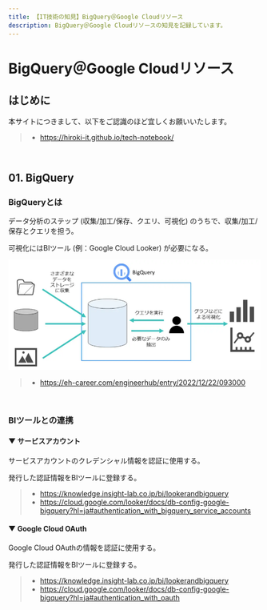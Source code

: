 ```yaml
---
title: 【IT技術の知見】BigQuery＠Google Cloudリソース
description: BigQuery＠Google Cloudリソースの知見を記録しています。
---
```


# BigQuery＠Google Cloudリソース

## はじめに

本サイトにつきまして、以下をご認識のほど宜しくお願いいたします。

> - https://hiroki-it.github.io/tech-notebook/

<br>

## 01. BigQuery

### BigQueryとは

データ分析のステップ (収集/加工/保存、クエリ、可視化) のうちで、収集/加工/保存とクエリを担う。

可視化にはBIツール (例：Google Cloud Looker) が必要になる。

![bigquery.png](https://raw.githubusercontent.com/hiroki-it/tech-notebook-images/master/images/bigquery.png)

> - https://eh-career.com/engineerhub/entry/2022/12/22/093000

<br>

### BIツールとの連携

#### ▼ サービスアカウント

サービスアカウントのクレデンシャル情報を認証に使用する。

発行した認証情報をBIツールに登録する。

> - https://knowledge.insight-lab.co.jp/bi/lookerandbigquery
> - https://cloud.google.com/looker/docs/db-config-google-bigquery?hl=ja#authentication_with_bigquery_service_accounts

#### ▼ Google Cloud OAuth

Google Cloud OAuthの情報を認証に使用する。

発行した認証情報をBIツールに登録する。

> - https://knowledge.insight-lab.co.jp/bi/lookerandbigquery
> - https://cloud.google.com/looker/docs/db-config-google-bigquery?hl=ja#authentication_with_oauth

<br>
